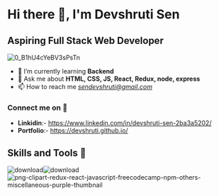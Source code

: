 # Hi there 👋, I'm Devshruti Sen 

## Aspiring Full Stack Web Developer



![0_B1hU4cYeBV3sPsTn](https://github.com/devshruti/devshruti/assets/115461429/62f26e53-82c8-4d8f-83cf-003c14285196)




- 🌱 I’m currently learning **Backend**
- 💬 Ask me about **HTML, CSS, JS, React, Redux, node, express**
- 📫 How to reach me [*sendevshruti@gmail.com*](#sendevshruti@gmail.com)

     

 ### Connect me on 🔗
- **Linkidin**:- https://www.linkedin.com/in/devshruti-sen-2ba3a5202/
- **Portfolio**:- https://devshruti.github.io/



## Skills and Tools 🧰
![download](https://github.com/devshruti/devshruti/assets/115461429/70a934a0-e758-438e-8f74-a4454e827a30)![download](https://github.com/devshruti/devshruti/assets/115461429/c3bd24d5-33c7-4f31-a6aa-a72c71707f34)![png-clipart-redux-react-javascript-freecodecamp-npm-others-miscellaneous-purple-thumbnail](https://github.com/devshruti/devshruti/assets/115461429/3b7f705e-6ebc-4b6f-8853-6faeb4e9bfa6)





